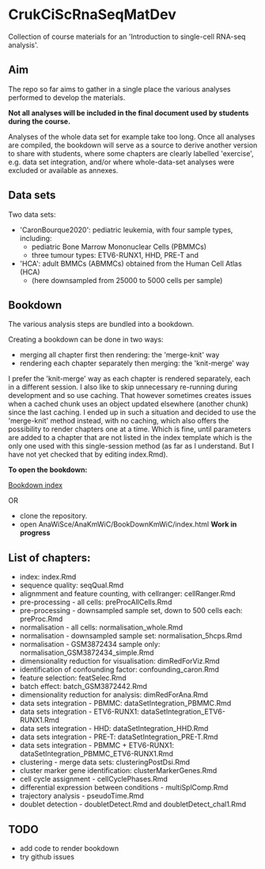 # CrukCiScRnaSeqMatDev

<!--
# CRUK_CI_Summer_School_2021_ScRnaSeq
Introduction to single-cell RNA-seq analysis at the CRUK Summer School 2021
-->

Collection of course materials for an 'Introduction to single-cell RNA-seq analysis'.

## Aim

The repo so far aims to gather in a single place the various analyses performed to develop the materials.

**Not all analyses will be included in the final document used by students during the course.**

Analyses of the whole data set for example take too long. Once all analyses are compiled, the bookdown will serve as a source to derive another version to share with students, where some chapters are clearly labelled 'exercise', e.g. data set integration, and/or where whole-data-set analyses were excluded or available as annexes.  

## Data sets

Two data sets:

* 'CaronBourque2020': pediatric leukemia, with four sample types, including:
  * pediatric Bone Marrow Mononuclear Cells (PBMMCs)
  * three tumour types: ETV6-RUNX1, HHD, PRE-T and  
* 'HCA': adult BMMCs (ABMMCs) obtained from the Human Cell Atlas (HCA)
  * (here downsampled from 25000 to 5000 cells per sample)

## Bookdown

The various analysis steps are bundled into a bookdown.

Creating a bookdown can be done in two ways:

* merging all chapter first then rendering: the 'merge-knit' way
* rendering each chapter separately then merging: the 'knit-merge' way

I prefer the 'knit-merge' way as each chapter is rendered separately, each in a different session. I also like to skip unnecessary re-running during development and so use caching. That however sometimes creates issues when a cached chunk uses an object updated elsewhere (another chunk) since the last caching. I ended up in such a situation and decided to use the 'merge-knit' method instead, with no caching, which also offers the possibility to render chapters one at a time. Which is fine, until parameters are added to a chapter that are not listed in the index template which is the only one used with this single-session method (as far as I understand. But I have not yet checked that by editing index.Rmd).

**To open the bookdown:**

[Bookdown index](AnaWiSce/AnaKmWiC/BookDownKmWiC/index.html)

OR

* clone the repository.
* open AnaWiSce/AnaKmWiC/BookDownKmWiC/index.html **Work in progress**


## List of chapters:

* index: index.Rmd
* sequence quality: seqQual.Rmd <!-- [temp seqQual chapter](AnaWiSce/Ana1/BookDownMkWoC/SeqQualTop.html) -->
* alignmment and feature counting, with cellranger: cellRanger.Rmd <!-- [temp AliFeatCount chapter](AnaWiSce/Ana1/BookDownMkWoC/AliFeatCountTop.html) -->
* pre-processing - all cells: preProcAllCells.Rmd
* pre-processing - downsampled sample set, down to 500 cells each: preProc.Rmd
* normalisation - all cells: normalisation_whole.Rmd
* normalisation - downsampled sample set: normalisation_5hcps.Rmd
* normalisation - GSM3872434 sample only: normalisation_GSM3872434_simple.Rmd
* dimensionality reduction for visualisation: dimRedForViz.Rmd
* identification of confounding factor: confounding_caron.Rmd
* feature selection: featSelec.Rmd
* batch effect: batch_GSM3872442.Rmd
* dimensionality reduction for analysis: dimRedForAna.Rmd
* data sets integration - PBMMC: dataSetIntegration_PBMMC.Rmd
* data sets integration - ETV6-RUNX1: dataSetIntegration_ETV6-RUNX1.Rmd
* data sets integration - HHD: dataSetIntegration_HHD.Rmd
* data sets integration - PRE-T: dataSetIntegration_PRE-T.Rmd
* data sets integration - PBMMC + ETV6-RUNX1: dataSetIntegration_PBMMC_ETV6-RUNX1.Rmd
* clustering - merge data sets: clusteringPostDsi.Rmd
* cluster marker gene identification: clusterMarkerGenes.Rmd
* cell cycle assignment - cellCyclePhases.Rmd
* differential expression between conditions - multiSplComp.Rmd
* trajectory analysis - pseudoTime.Rmd
* doublet detection - doubletDetect.Rmd and doubletDetect_chal1.Rmd

## TODO

<!-- * add bookdown and link to it -->

* add code to render bookdown
* try github issues
